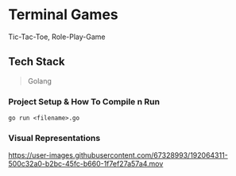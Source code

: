 # Terminal Games
Tic-Tac-Toe, Role-Play-Game

## Tech Stack
> Golang

### Project Setup & How To Compile n Run
```
go run <filename>.go
```

### Visual Representations
https://user-images.githubusercontent.com/67328993/192064311-500c32a0-b2bc-45fc-b660-1f7ef27a57a4.mov
